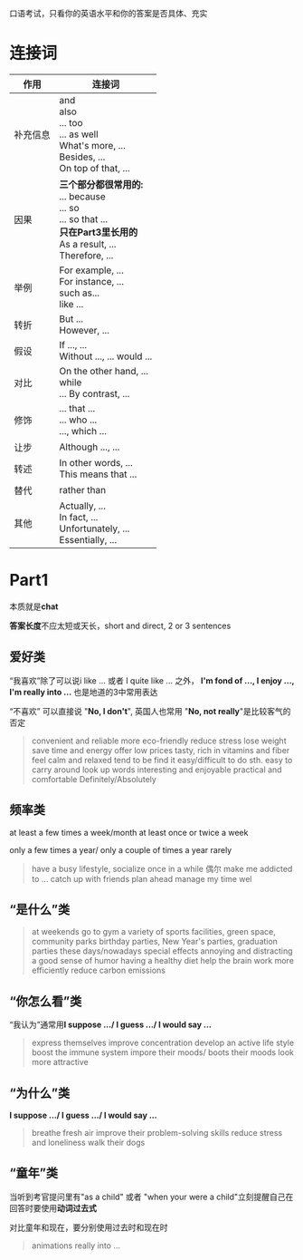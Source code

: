口语考试，只看你的英语水平和你的答案是否具体、充实

# 连接词

| 作用     | 连接词                                                       |
| -------- | ------------------------------------------------------------ |
| 补充信息 | and<br />also<br />... too<br />... as well<br />What's more, ...<br />Besides, ...<br />On top of that, ... |
| 因果     | **三个部分都很常用的:**<br />... because<br />... so<br />... so that ...<br />**只在Part3里长用的**<br />As a result, ...<br />Therefore, ... |
| 举例     | For example, ...<br />For instance, ...<br />such as...<br />like ... |
| 转折     | But ...<br />However, ...                                    |
| 假设     | If ..., ...<br />Without ..., ... would ...                  |
| 对比     | On the other hand, ...<br />while<br />... By contrast, ...  |
| 修饰     | ... that ...<br />... who ...<br />..., which ...            |
| 让步     | Although ..., ...                                            |
| 转述     | In other words, ...<br />This means that ...                 |
| 替代     | rather than                                                  |
| 其他     | Actually, ...<br />In fact, ...<br />Unfortunately, ...<br />Essentially, ... |

# Part1

本质就是**chat**

**答案长度**不应太短或天长，short and direct, 2 or 3 sentences

## 爱好类

“我喜欢”除了可以说i like ... 或者 I quite like ... 之外，
**I'm fond of ..., I enjoy ..., I'm really into ...** 也是地道的3中常用表达

“不喜欢” 可以直接说 "**No, I don't**", 英国人也常用 "**No, not really**"是比较客气的否定

> convenient and reliable
> more eco-friendly
> reduce stress
> lose weight
> save time and energy
> offer low prices
> tasty, rich in vitamins and fiber
> feel calm and relaxed
> tend to be
> find it easy/difficult to do sth.
> easy to carry around
> look up words
> interesting and enjoyable
> practical and comfortable
> Definitely/Absolutely

## 频率类

at least a few times a week/month
at least once or twice a week

only a few times a year/ only a couple of times a year
rarely

> have a busy lifestyle, socialize
> once in a while 偶尔
> make me addicted to ...
> catch up with friends
> plan ahead
> manage my time wel

## “是什么”类



> at weekends
> go to gym
> a variety of
> sports facilities, green space, community parks
> birthday parties, New Year's parties, graduation parties
> these days/nowadays
> special effects
> annoying and distracting
> a good sense of humor
> having a healthy diet
> help the brain work more efficiently
> reduce carbon emissions

## “你怎么看”类

“我认为”通常用**I suppose .../ I guess .../ I would say ...**

> express themselves
> improve concentration
> develop an active life style
> boost the immune system
> impore their moods/ boots their moods
> look more attractive

## “为什么”类

**I suppose .../ I guess .../ I would say ...**

> breathe fresh air
> improve their problem-solving skills
> reduce stress and loneliness
> walk their dogs

## “童年”类

当听到考官提问里有"as a child" 或者 "when your were a child"立刻提醒自己在回答时要使用**动词过去式**

对比童年和现在，要分别使用过去时和现在时

> animations
> really into ...
